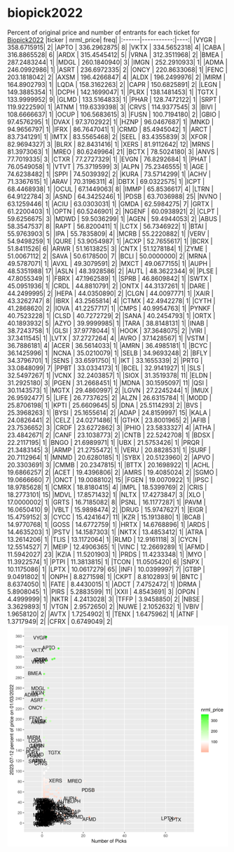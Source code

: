 # biopick2022
Percent of original price and number of entrants for each ticket for [Biopick2022](https://twitter.com/hashtag/Biopick2022)
|ticker |  nrml_price| freq|
|:------|-----------:|----:|
|VYGR   | 358.6715915|    2|
|APTO   | 336.2962875|    8|
|VKTX   | 334.5652318|    4|
|CABA   | 316.8865528|    6|
|ARDX   | 315.4545412|    5|
|VRNA   | 312.3511968|    2|
|BMEA   | 287.2483244|    1|
|MDGL   | 260.1840940|    3|
|IMGN   | 252.2910933|    1|
|ADMA   | 246.0992986|    1|
|ASRT   | 236.6972335|    2|
|ONCY   | 220.8633068|    1|
|FENC   | 203.1818042|    2|
|AXSM   | 196.4266847|    4|
|ALDX   | 196.2499976|    2|
|MIRM   | 164.8902793|    1|
|LQDA   | 158.3162263|    2|
|CAPR   | 150.6825891|    2|
|LEGN   | 149.3885354|    1|
|DCPH   | 142.1699047|    1|
|PLRX   | 138.1481453|    1|
|TGTX   | 133.9999952|    9|
|GLMD   | 133.5164833|    1|
|PHAR   | 128.7472122|    1|
|SRPT   | 119.9222590|    1|
|ATNM   | 119.6339398|    3|
|CRVS   | 114.9377545|    3|
|BIVI   | 108.6666637|    1|
|OCUP   | 106.5683615|    3|
|FUSN   | 100.7194180|    2|
|GBIO   |  97.4576295|    1|
|DVAX   |  97.3702922|    1|
|HZNP   |  96.0467687|    1|
|MNKD   |  94.9656797|    1|
|IFRX   |  86.7647041|    1|
|CRMD   |  85.4945042|    1|
|ARCT   |  83.7341291|    1|
|IMTX   |  83.5565468|    2|
|SEEL   |  83.4355839|    3|
|XFOR   |  82.9694327|    3|
|BLRX   |  82.8431416|    1|
|XERS   |  81.9112642|   12|
|MRNS   |  81.3973063|    1|
|MREO   |  80.6249964|   21|
|BCTX   |  78.5024180|    3|
|ANVS   |  77.7019335|    3|
|CTXR   |  77.2727329|    1|
|EVGN   |  76.8292684|    1|
|PHAT   |  76.0549058|    1|
|VTVT   |  75.3719599|    3|
|ALPN   |  75.2346555|    1|
|AGE    |  74.6238482|    1|
|SPPI   |  74.5039392|    2|
|KURA   |  73.5714299|    1|
|ACHV   |  71.3367615|    1|
|ARAV   |  70.3196311|    4|
|DBTX   |  69.0322575|    1|
|ICPT   |  68.4468938|    1|
|OCUL   |  67.1449063|    8|
|IMMP   |  65.8536617|    4|
|LTRN   |  64.9122784|    3|
|ASND   |  64.3425246|    1|
|PDSB   |  63.7036988|   25|
|NVNO   |  63.1259446|    1|
|ACIU   |  63.0303031|    1|
|GMDA   |  62.5984275|    7|
|GRTX   |  61.2200403|    1|
|OPTN   |  60.5246901|    2|
|NGENF  |  60.0938921|    2|
|CLPT   |  59.6256675|    3|
|MDWD   |  59.5036299|    1|
|AGEN   |  59.4944053|    2|
|ABUS   |  58.3547537|    8|
|RAPT   |  56.8200411|    1|
|LCTX   |  56.7346922|    1|
|BTAI   |  55.9763903|    5|
|IPA    |  55.7835809|    4|
|MCRB   |  55.2220882|    1|
|VERV   |  54.9498259|    1|
|QURE   |  53.9054987|    1|
|ACXP   |  52.7655617|    1|
|BCRX   |  51.8411526|    6|
|ARWR   |  51.1613825|    3|
|CNTX   |  51.1278184|    1|
|ZYME   |  51.0067112|    2|
|SAVA   |  50.6178500|    7|
|BCLI   |  50.0000000|    2|
|MRNA   |  49.5787071|    1|
|AVXL   |  49.3079591|    2|
|MXCT   |  49.0677155|    1|
|AUPH   |  48.5351988|   17|
|ASLN   |  48.3928586|    2|
|AUTL   |  48.3622344|    9|
|PLSE   |  47.8055349|    1|
|FBRX   |  47.1962589|    1|
|SPRB   |  46.8609842|    1|
|SWTX   |  45.0951936|    1|
|CRDL   |  44.8810791|    2|
|ONTX   |  44.3137261|    1|
|DARE   |  44.2499995|    2|
|HEPA   |  44.0350890|    2|
|CLGN   |  44.0097771|    1|
|XAIR   |  43.3262747|    8|
|IBRX   |  43.2565814|    4|
|CTMX   |  42.4942278|    1|
|CYTH   |  41.2868620|    2|
|IOVA   |  41.2257717|    1|
|CMPS   |  40.9954763|    1|
|PYNKF  |  40.7523228|    1|
|CLSD   |  40.7272729|    2|
|SANA   |  40.2454793|    1|
|ORTX   |  40.1893932|    5|
|AZYO   |  39.9999985|    1|
|TARA   |  38.8148131|    1|
|INAB   |  38.7243758|    1|
|GLSI   |  37.9778044|    1|
|HOOK   |  37.3648075|    2|
|VIRI   |  37.3411545|    1|
|LVTX   |  37.2727264|    4|
|AVRO   |  37.1428567|    1|
|VSTM   |  36.7886181|    4|
|ACER   |  36.5614033|    1|
|AMRN   |  36.4985181|    1|
|BCYC   |  36.1425996|    1|
|NCNA   |  35.0210079|    1|
|SELB   |  34.9693248|    2|
|BFLY   |  34.3796701|    1|
|SENS   |  33.6591750|    1|
|IKT    |  33.1655339|    2|
|PRTG   |  33.0848099|    7|
|PPBT   |  33.0334173|    1|
|BCEL   |  32.9141927|    1|
|SLS    |  32.5497267|    1|
|VCNX   |  32.2403857|    1|
|SIOX   |  31.3519378|   11|
|ELDN   |  31.2925180|    3|
|PGEN   |  31.2668451|    1|
|MDNA   |  30.1595097|   11|
|QSI    |  30.1143573|    1|
|MGTX   |  29.4860997|    2|
|LGVN   |  27.2245244|    1|
|IMUX   |  26.9592477|    5|
|LIFE   |  26.7737625|    2|
|ALZN   |  26.6315784|    1|
|MODD   |  25.8706198|    1|
|KPTI   |  25.6609645|    5|
|DNA    |  25.5114293|    2|
|BVS    |  25.3968263|    1|
|BYSI   |  25.1655614|    2|
|ADAP   |  24.8159997|   15|
|KALA   |  24.0826441|    2|
|CELZ   |  24.0271486|    1|
|GTHX   |  23.8001965|    2|
|AFIB   |  23.7536652|    3|
|CRDF   |  23.6272862|    3|
|PHIO   |  23.5833327|    4|
|ATHA   |  23.4842671|    2|
|CANF   |  23.1038773|    2|
|CNTB   |  22.5242708|    1|
|BDSX   |  22.2117195|    1|
|BNGO   |  21.6989971|    1|
|UBX    |  21.5753426|    1|
|PRQR   |  21.3483145|    3|
|ARMP   |  21.2755472|    1|
|VERU   |  20.8828531|    1|
|SURF   |  20.7112964|    1|
|MNMD   |  20.6280185|    1|
|SYBX   |  20.5123960|    2|
|APVO   |  20.3303691|    3|
|CMMB   |  20.2347815|    1|
|BTTX   |  20.1698922|    1|
|ACHL   |  19.6866257|    2|
|ACET   |  19.4396806|    2|
|AMRS   |  19.4085024|    2|
|SGMO   |  19.0666660|    7|
|ONCT   |  19.0088102|   15|
|FGEN   |  19.0070922|    1|
|IPSC   |  18.9785628|    1|
|CMRX   |  18.8180415|    4|
|IMPL   |  18.5399769|    2|
|CRIS   |  18.2773101|   15|
|MDVL   |  17.8571432|    1|
|NLTX   |  17.4273847|    3|
|XLO    |  17.0000002|    1|
|GRTS   |  16.7185082|    8|
|PSNL   |  16.1177287|    1|
|PAVM   |  16.0650410|    9|
|VBLT   |  15.9898474|    2|
|DRUG   |  15.9747627|    1|
|EIGR   |  15.4759152|    3|
|CYCC   |  15.4241647|   11|
|KZR    |  15.1913880|    1|
|BCAB   |  14.9770768|    1|
|GOSS   |  14.6772759|    1|
|HRTX   |  14.6768896|    1|
|ARDS   |  14.4635203|    1|
|PSTV   |  14.1587303|    1|
|NKTX   |  13.4853412|    1|
|ATRA   |  13.2614206|    1|
|TLIS   |  13.1172064|    1|
|RLMD   |  12.9161118|    3|
|CYCN   |  12.5514527|    7|
|MEIP   |  12.4906365|    1|
|VINC   |  12.2669289|    1|
|AFMD   |  11.5942027|   23|
|KZIA   |  11.5201903|    1|
|PRDS   |  11.4233348|    1|
|MYO    |  11.3922574|    1|
|PTPI   |  11.3813815|    1|
|TCON   |  11.0505420|    6|
|SNPX   |  10.1175086|    1|
|LPTX   |  10.0617279|   65|
|INFI   |  10.0399997|    7|
|GTBP   |   9.0491802|    1|
|ONPH   |   8.8271598|    1|
|CKPT   |   8.8102893|    9|
|BNTC   |   8.6374050|    1|
|FATE   |   8.4430015|    1|
|ADCT   |   7.4752472|    1|
|DRMA   |   5.8908045|    1|
|PIRS   |   5.2883599|   11|
|XXII   |   4.8543691|    3|
|OPGN   |   4.4999999|    1|
|NKTR   |   4.2413028|    3|
|TFFP   |   3.9458850|    2|
|NBSE   |   3.3629893|    1|
|VTGN   |   2.9572650|    2|
|NUWE   |   2.1052632|    1|
|VBIV   |   1.9658120|    2|
|AVTX   |   1.7254902|    1|
|TENX   |   1.6475962|    1|
|ATNF   |   1.3717949|    2|
|CFRX   |   0.6749049|    2|
![retvspicks](biopicks.png?raw=true)

